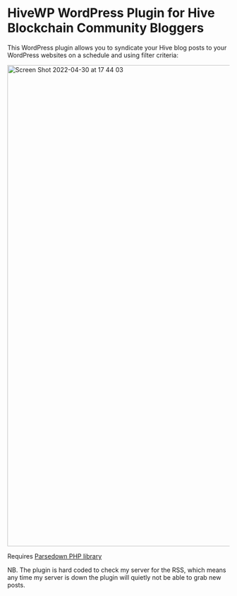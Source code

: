 # HiveWP WordPress Plugin for Hive Blockchain Community Bloggers

This WordPress plugin allows you to syndicate your Hive blog posts to your WordPress websites on a schedule and using filter criteria:

<img width="1089" alt="Screen Shot 2022-04-30 at 17 44 03" src="https://user-images.githubusercontent.com/3143825/166126484-ee13bdfd-dd97-4b4e-b0cf-0743932d97ee.png">


Requires [Parsedown PHP library](https://github.com/erusev/parsedown) 

NB. The plugin is hard coded to check my server for the RSS, which means any time my server is down the plugin will quietly not be able to grab new posts.
